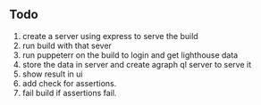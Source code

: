 ## Todo

1. create a server using express to serve the build 
2. run build with that sever 
3. run puppeterr on the build to login and get lighthouse data
4. store the data in server and create agraph ql server to serve it
6. show result in ui
7. add check  for assertions.
8. fail build if assertions fail.
